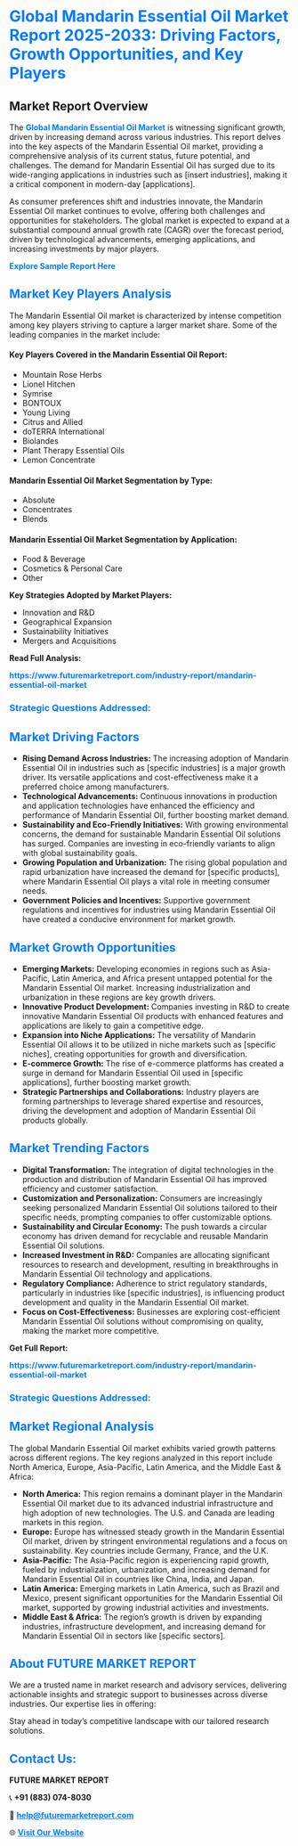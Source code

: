 <h1 style="color: #007BFF;">Global Mandarin Essential Oil Market Report 2025-2033: Driving Factors, Growth Opportunities, and Key Players</h1>

<section id="overview">
<h2>Market Report Overview</h2>
<p>The <a href="https://www.futuremarketreport.com/industry-report/mandarin-essential-oil-market" style="color: #007BFF; text-decoration: none;"><strong>Global Mandarin Essential Oil Market</strong></a> is witnessing significant growth, driven by increasing demand across various industries. This report delves into the key aspects of the Mandarin Essential Oil market, providing a comprehensive analysis of its current status, future potential, and challenges. The demand for Mandarin Essential Oil has surged due to its wide-ranging applications in industries such as [insert industries], making it a critical component in modern-day [applications].</p>
<p>As consumer preferences shift and industries innovate, the Mandarin Essential Oil market continues to evolve, offering both challenges and opportunities for stakeholders. The global market is expected to expand at a substantial compound annual growth rate (CAGR) over the forecast period, driven by technological advancements, emerging applications, and increasing investments by major players.</p>
</section>

<section id="overview">
<p><a href="https://www.futuremarketreport.com/request-sample/reportId=61850" style="color: #007BFF; text-decoration: none;"><strong>Explore Sample Report Here</strong></a></p>
</section>

<section id="key-players">
<h2 style="color: #007BFF;">Market Key Players Analysis</h2>
<p>The Mandarin Essential Oil market is characterized by intense competition among key players striving to capture a larger market share. Some of the leading companies in the market include:</p>
<h4>Key Players Covered in the Mandarin Essential Oil Report:</h4>
<ul><li>Mountain Rose Herbs</li><li>Lionel Hitchen</li><li>Symrise</li><li>BONTOUX</li><li>Young Living</li><li>Citrus and Allied</li><li>doTERRA International</li><li>Biolandes</li><li>Plant Therapy Essential Oils</li><li>Lemon Concentrate</li></ul>
<h4>Mandarin Essential Oil Market Segmentation by Type:</h4>
<ul><li>Absolute</li><li>Concentrates</li><li>Blends</li></ul>

<h4>Mandarin Essential Oil Market Segmentation by Application:</h4>
<ul><li>Food &amp; Beverage</li><li>Cosmetics &amp; Personal Care</li><li>Other</li></ul>
<p><strong>Key Strategies Adopted by Market Players:</strong></p>
<ul>
<li>Innovation and R&D</li>
<li>Geographical Expansion</li>
<li>Sustainability Initiatives</li>
<li>Mergers and Acquisitions</li>
</ul>
</section>

<section>
<p><strong>Read Full Analysis: </strong></p><a href="https://www.futuremarketreport.com/industry-report/mandarin-essential-oil-market" style="color: #007BFF; text-decoration: none;"><strong>https://www.futuremarketreport.com/industry-report/mandarin-essential-oil-market</strong></a>
<h3 style="color: #007BFF;">Strategic Questions Addressed:</h3>
</section>

<section id="driving-factors">
<h2 style="color: #007BFF;">Market Driving Factors</h2>
<ul>
<li><strong>Rising Demand Across Industries:</strong> The increasing adoption of Mandarin Essential Oil in industries such as [specific industries] is a major growth driver. Its versatile applications and cost-effectiveness make it a preferred choice among manufacturers.</li>
<li><strong>Technological Advancements:</strong> Continuous innovations in production and application technologies have enhanced the efficiency and performance of Mandarin Essential Oil, further boosting market demand.</li>
<li><strong>Sustainability and Eco-Friendly Initiatives:</strong> With growing environmental concerns, the demand for sustainable Mandarin Essential Oil solutions has surged. Companies are investing in eco-friendly variants to align with global sustainability goals.</li>
<li><strong>Growing Population and Urbanization:</strong> The rising global population and rapid urbanization have increased the demand for [specific products], where Mandarin Essential Oil plays a vital role in meeting consumer needs.</li>
<li><strong>Government Policies and Incentives:</strong> Supportive government regulations and incentives for industries using Mandarin Essential Oil have created a conducive environment for market growth.</li>
</ul>
</section>

<section id="growth-opportunities">
<h2 style="color: #007BFF;">Market Growth Opportunities</h2>
<ul>
<li><strong>Emerging Markets:</strong> Developing economies in regions such as Asia-Pacific, Latin America, and Africa present untapped potential for the Mandarin Essential Oil market. Increasing industrialization and urbanization in these regions are key growth drivers.</li>
<li><strong>Innovative Product Development:</strong> Companies investing in R&D to create innovative Mandarin Essential Oil products with enhanced features and applications are likely to gain a competitive edge.</li>
<li><strong>Expansion into Niche Applications:</strong> The versatility of Mandarin Essential Oil allows it to be utilized in niche markets such as [specific niches], creating opportunities for growth and diversification.</li>
<li><strong>E-commerce Growth:</strong> The rise of e-commerce platforms has created a surge in demand for Mandarin Essential Oil used in [specific applications], further boosting market growth.</li>
<li><strong>Strategic Partnerships and Collaborations:</strong> Industry players are forming partnerships to leverage shared expertise and resources, driving the development and adoption of Mandarin Essential Oil products globally.</li>
</ul>
</section>

<section id="trending-factors">
<h2 style="color: #007BFF;">Market Trending Factors</h2>
<ul>
<li><strong>Digital Transformation:</strong> The integration of digital technologies in the production and distribution of Mandarin Essential Oil has improved efficiency and customer satisfaction.</li>
<li><strong>Customization and Personalization:</strong> Consumers are increasingly seeking personalized Mandarin Essential Oil solutions tailored to their specific needs, prompting companies to offer customizable options.</li>
<li><strong>Sustainability and Circular Economy:</strong> The push towards a circular economy has driven demand for recyclable and reusable Mandarin Essential Oil solutions.</li>
<li><strong>Increased Investment in R&D:</strong> Companies are allocating significant resources to research and development, resulting in breakthroughs in Mandarin Essential Oil technology and applications.</li>
<li><strong>Regulatory Compliance:</strong> Adherence to strict regulatory standards, particularly in industries like [specific industries], is influencing product development and quality in the Mandarin Essential Oil market.</li>
<li><strong>Focus on Cost-Effectiveness:</strong> Businesses are exploring cost-efficient Mandarin Essential Oil solutions without compromising on quality, making the market more competitive.</li>
</ul>
</section>

<section>
<p><strong>Get Full Report: </strong></p><a href="https://www.futuremarketreport.com/industry-report/mandarin-essential-oil-market" style="color: #007BFF; text-decoration: none;"><strong>https://www.futuremarketreport.com/industry-report/mandarin-essential-oil-market</strong></a>
<h3 style="color: #007BFF;">Strategic Questions Addressed:</h3>
</section>


<section id="regional-analysis">
<h2 style="color: #007BFF;">Market Regional Analysis</h2>
<p>The global Mandarin Essential Oil market exhibits varied growth patterns across different regions. The key regions analyzed in this report include North America, Europe, Asia-Pacific, Latin America, and the Middle East & Africa:</p>
<ul>
<li><strong>North America:</strong> This region remains a dominant player in the Mandarin Essential Oil market due to its advanced industrial infrastructure and high adoption of new technologies. The U.S. and Canada are leading markets in this region.</li>
<li><strong>Europe:</strong> Europe has witnessed steady growth in the Mandarin Essential Oil market, driven by stringent environmental regulations and a focus on sustainability. Key countries include Germany, France, and the U.K.</li>
<li><strong>Asia-Pacific:</strong> The Asia-Pacific region is experiencing rapid growth, fueled by industrialization, urbanization, and increasing demand for Mandarin Essential Oil in countries like China, India, and Japan.</li>
<li><strong>Latin America:</strong> Emerging markets in Latin America, such as Brazil and Mexico, present significant opportunities for the Mandarin Essential Oil market, supported by growing industrial activities and investments.</li>
<li><strong>Middle East & Africa:</strong> The region’s growth is driven by expanding industries, infrastructure development, and increasing demand for Mandarin Essential Oil in sectors like [specific sectors].</li>
</ul>
</section>

<footer>
<h2 style="color: #007BFF;">About FUTURE MARKET REPORT</h2>
<p>We are a trusted name in market research and advisory services, delivering actionable insights and strategic support to businesses across diverse industries. Our expertise lies in offering:</p>

<p>Stay ahead in today’s competitive landscape with our tailored research solutions.</p>

<h2 style="color: #007BFF;">Contact Us:</h2>
<p><strong>FUTURE MARKET REPORT</strong></p>
<p>📞 <strong>+91 (883) 074-8030</strong></p>
<p>📧 <strong><a href="mailto:help@futuremarketreport.com" style="color: #007BFF;">help@futuremarketreport.com</a></strong></p>
<p>🌐 <strong><a href="https://www.futuremarketreport.com/" style="color: #007BFF;">Visit Our Website</a></strong></p>
</footer>